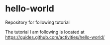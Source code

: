 # hello-world
Repository for following tutorial

The tutorial I am following is located at https://guides.github.com/activities/hello-world/
